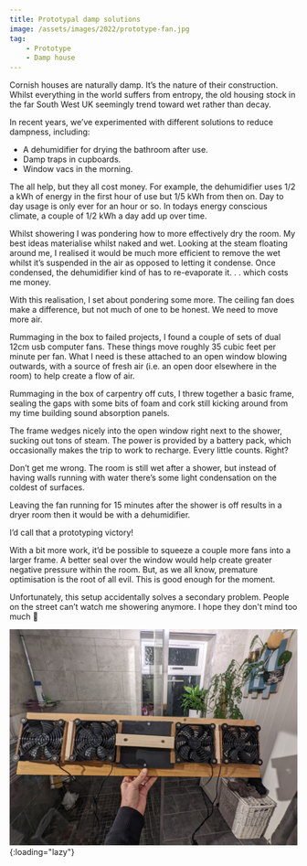 ```yaml
---
title: Prototypal damp solutions
image: /assets/images/2022/prototype-fan.jpg
tag: 
    - Prototype
    - Damp house
---
```


Cornish houses are naturally damp. It’s the nature of their construction. Whilst everything in the world suffers from entropy, the old housing stock in the far South West UK seemingly trend toward wet rather than decay.

In recent years, we’ve experimented with different solutions to reduce dampness, including:

- A dehumidifier for drying the bathroom after use. 
- Damp traps in cupboards. 
- Window vacs in the morning. 

The all help, but they all cost money. For example, the dehumidifier uses 1/2 a kWh of energy in the first hour of use but 1/5 kWh from then on. Day to day usage is only ever for an hour or so. In todays energy conscious climate, a couple of 1/2 kWh a day add up over time.

Whilst showering I was pondering how to more effectively dry the room. My best ideas materialise whilst naked and wet. Looking at the steam floating around me, I realised it would be much more efficient to remove the wet whilst it’s suspended in the air as opposed to letting it condense. Once condensed, the dehumidifier kind of has to re-evaporate it. . . which costs me money.

With this realisation, I set about pondering some more. The ceiling fan does make a difference, but not much of one to be honest. We need to move more air.

Rummaging in the box to failed projects, I found a couple of sets of dual 12cm usb computer fans. These things move roughly 35 cubic feet per minute per fan. What I need is these attached to an open window blowing outwards, with a source of fresh air (i.e. an open door elsewhere in the room) to help create a flow of air.

Rummaging in the box of carpentry off cuts, I threw together a basic frame, sealing the gaps with some bits of foam and cork still kicking around from my time building sound absorption panels.

The frame wedges nicely into the open window right next to the shower, sucking out tons of steam. The power is provided by a battery pack, which occasionally makes the trip to work to recharge. Every little counts. Right?

Don’t get me wrong. The room is still wet after a shower, but instead of having walls running with water there’s some light condensation on the coldest of surfaces. 

Leaving the fan running for 15 minutes after the shower is off results in a dryer room then it would be with a dehumidifier.

I’d call that a prototyping victory!

With a bit more work, it’d be possible to squeeze a couple more fans into a larger frame. A better seal over the window would help create greater negative pressure within the room. But, as we all know, premature optimisation is the root of all evil. This is good enough for the moment.

Unfortunately, this setup accidentally solves a secondary problem. People on the street can’t watch me showering anymore. I hope they don't mind too much 🤣

![Prototype extraction system](/assets/images/2022/prototype-fan.jpg "Prototypal Fan"){:loading="lazy"}
